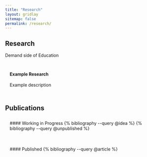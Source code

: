 ```yaml
---
title: "Research"
layout: gridlay
sitemap: false
permalink: /research/
---
```


<style>
img{
  border-radius: 10px;
}
.col-md-3 {
  margin-top:10px;
  margin-bottom:10px;
  padding:0px;
  display:block;
  overflow:hidden;
  text-align:center;
  display: table-cell;
  background: white;
  border-radius: 20px;
  height: auto;
}
iframe {
  margin:0;
  padding:0;
  width: 175px;
  display: inline;
  vertical-align: middle;
}
</style>

## Research
Demand side of Education
<div class="jumbotron">
<div class="col-md-12 col-sm-12">
<h4>Example Research</h4>

Example description
</div>
</div>

## Publications
<style>
.jumbotron{
    padding:3%;
    padding-bottom:10px;
    padding-top:10px;
    margin-top:10px;
    margin-bottom:30px;
}
</style>

<div class="jumbotron">
#### Working in Progress
{% bibliography --query @idea %}
{% bibliography --query @unpublished %}
</div>


<div class="jumbotron">
#### Published
{% bibliography --query @article %}
</div>